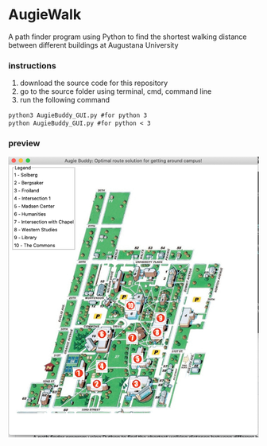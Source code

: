 # AugieWalk
A path finder program using Python to find the shortest walking distance between different buildings at Augustana University

### instructions
1. download the source code for this repository
2. go to the source folder using terminal, cmd, command line
3. run the following command
```
python3 AugieBuddy_GUI.py #for python 3 
python AugieBuddy_GUI.py #for python < 3 
```
 
### preview
![preview](https://github.com/yohanneshabte/AugieWalk/blob/master/preview.png)

